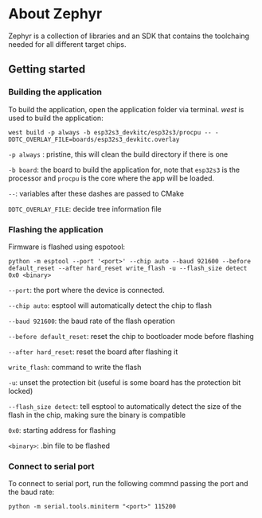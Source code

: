 # About Zephyr

Zephyr is a collection of libraries and an SDK that contains the toolchaing needed for all different target chips.

## Getting started

### Building the application

To build the application, open the application folder via terminal.
*west* is used to build the application:

`west build -p always -b esp32s3_devkitc/esp32s3/procpu -- -DDTC_OVERLAY_FILE=boards/esp32s3_devkitc.overlay`

`-p always` : pristine, this will clean the build directory if there is one

`-b board`: the board to build the application for, note that `esp32s3` is the processor and `procpu` is the core where the app will be loaded.

`--`: variables after these dashes are passed to CMake

`DDTC_OVERLAY_FILE`: decide tree information file

### Flashing the application

Firmware is flashed using espotool:

`python -m esptool --port '<port>' --chip auto --baud 921600 --before default_reset --after hard_reset write_flash -u --flash_size detect 0x0 <binary>`

`--port`: the port where the device is connected.

`--chip auto`: esptool will automatically detect the chip to flash

`--baud 921600`: the baud rate of the flash operation

`--before default_reset`: reset the chip to bootloader mode before flashing

`--after hard_reset`: reset the board after flashing it

`write_flash`: command to write the flash

`-u`: unset the protection bit (useful is some board has the protection bit locked)

`--flash_size detect`: tell esptool to automatically detect the size of the flash in the chip, making sure the binary is compatible

`0x0`: starting address for flashing

`<binary>`: .bin file to be flashed

### Connect to serial port

To connect to serial port, run the following commnd passing the port and the baud rate:

`python -m serial.tools.miniterm "<port>" 115200`
